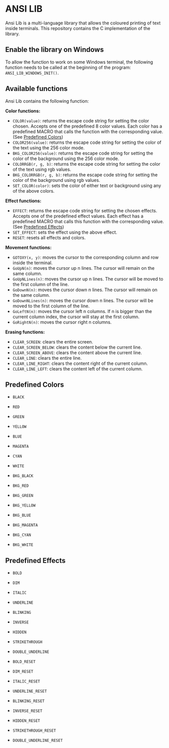 ANSI LIB
========

Ansi Lib is a multi-language library that allows the coloured printing of text inside terminals.
This repository contains the C implementation of the library.

## Enable the library on Windows

To allow the function to work on some Windows terminal, the following function needs to be called at the beginning of the program: `ANSI_LIB_WINDOWS_INIT()`.

## Available functions

Ansi Lib contains the following function:

**Color functions:**

- `COLOR(value)`: returns the escape code string for setting the color chosen. Accepts one of the predefined 8 color values. Each color has a predefined MACRO that calls the function with the corresponding value. (See [Predefined Colors](#predefined-colors))
- `COLOR256(value)`: returns the escape code string for setting the color of the text using the 256 color mode.
- `BKG_COLOR256(value)`: returns the escape code string for setting the color of the background using the 256 color mode.
- `COLORRGB(r, g, b)`: returns the escape code string for setting the color of the text using rgb values.
- `BKG_COLORRGB(r, g, b)`: returns the escape code string for setting the color of the background using rgb values.
- `SET_COLOR(color)`: sets the color of either text or background using any of the above colors.

**Effect functions:**

- `EFFECT`: returns the escape code string for setting the chosen effects. Accepts one of the predefined effect values. Each effect has a predefined MACRO that calls this function with the corresponding value. (See [Predefined Effects](#predefined-effects))
- `SET_EFFECT`: sets the effect using the above effect.
- `RESET`: resets all effects and colors.

**Movement functions:**

- `GOTOXY(x, y)`: moves the cursor to the corresponding column and row inside the terminal.
- `GoUpN(n)`: moves the cursor up n lines. The cursor will remain on the same column.
- `GoUpNLines(n)`: moves the cursor up n lines. The cursor will be moved to the first column of the line.
- `GoDownN(n)`: moves the cursor down n lines. The cursor will remain on the same column.
- `GoDownNLines(n)`: moves the cursor down n lines. The cursor will be moved to the first column of the line.
- `GoLeftN(n)`: moves the cursor left n columns. If n is bigger than the current column index, the cursor will stay at the first column.
- `GoRightN(n)`: moves the cursor right n columns.

**Erasing functions:**

- `CLEAR_SCREEN`: clears the entire screen.
- `CLEAR_SCREEN_BELOW`: clears the content below the current line.
- `CLEAR_SCREEN_ABOVE`: clears the content above the current line.
- `CLEAR_LINE`: clears the entire line.
- `CLEAR_LINE_RIGHT`: clears the content right of the current column.
- `CLEAR_LINE_LEFT`: clears the content left of the current column.

## Predefined Colors

- `BLACK`
- `RED`
- `GREEN`
- `YELLOW`
- `BLUE`
- `MAGENTA`
- `CYAN`
- `WHITE`

- `BKG_BLACK`
- `BKG_RED`
- `BKG_GREEN`
- `BKG_YELLOW`
- `BKG_BLUE`
- `BKG_MAGENTA`
- `BKG_CYAN`
- `BKG_WHITE`

## Predefined Effects

- `BOLD`
- `DIM`
- `ITALIC`
- `UNDERLINE`
- `BLINKING`
- `INVERSE`
- `HIDDEN`
- `STRIKETHROUGH`
- `DOUBLE_UNDERLINE`

- `BOLD_RESET`
- `DIM_RESET`
- `ITALIC_RESET`
- `UNDERLINE_RESET`
- `BLINKING_RESET`
- `INVERSE_RESET`
- `HIDDEN_RESET`
- `STRIKETHROUGH_RESET`
- `DOUBLE_UNDERLINE_RESET`
